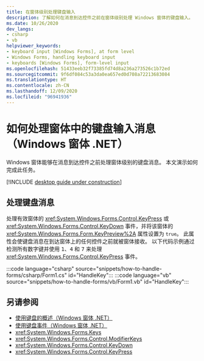 ```yaml
---
title: 在窗体级别处理键盘输入
description: 了解如何在消息到达控件之前在窗体级别处理 Windows 窗体的键盘输入。
ms.date: 10/26/2020
dev_langs:
- csharp
- vb
helpviewer_keywords:
- keyboard input [Windows Forms], at form level
- Windows Forms, handling keyboard input
- keyboards [Windows Forms], form-level input
ms.openlocfilehash: 51433eeb32f73385fd74d8a236a273526c1b72ed
ms.sourcegitcommit: 9f6df084c53a3da0ea657ed0d708a72213683084
ms.translationtype: HT
ms.contentlocale: zh-CN
ms.lasthandoff: 12/09/2020
ms.locfileid: "96941936"
---
```

# <a name="how-to-handle-keyboard-input-messages-in-the-form-windows-forms-net"></a>如何处理窗体中的键盘输入消息（Windows 窗体 .NET）

Windows 窗体能够在消息到达控件之前处理窗体级别的键盘消息。 本文演示如何完成此任务。

[!INCLUDE [desktop guide under construction](../../includes/desktop-guide-preview-note.md)]

## <a name="handle-a-keyboard-message"></a>处理键盘消息

处理有效窗体的 <xref:System.Windows.Forms.Control.KeyPress> 或 <xref:System.Windows.Forms.Control.KeyDown> 事件，并将该窗体的 <xref:System.Windows.Forms.Form.KeyPreview%2A> 属性设置为 `true`。 此属性会使键盘消息在到达窗体上的任何控件之前就被窗体接收。 以下代码示例通过检测所有数字键并使用 <kbd>1</kbd>、<kbd>4</kbd> 和 <kbd>7</kbd> 来处理 <xref:System.Windows.Forms.Control.KeyPress> 事件。

:::code language="csharp" source="snippets/how-to-handle-forms/csharp/Form1.cs" id="HandleKey":::
:::code language="vb" source="snippets/how-to-handle-forms/vb/Form1.vb" id="HandleKey":::

## <a name="see-also"></a>另请参阅

- [使用键盘的概述（Windows 窗体 .NET）](overview.md)
- [使用键盘事件（Windows 窗体 .NET）](events.md)
- <xref:System.Windows.Forms.Keys>
- <xref:System.Windows.Forms.Control.ModifierKeys>
- <xref:System.Windows.Forms.Control.KeyDown>
- <xref:System.Windows.Forms.Control.KeyPress>
